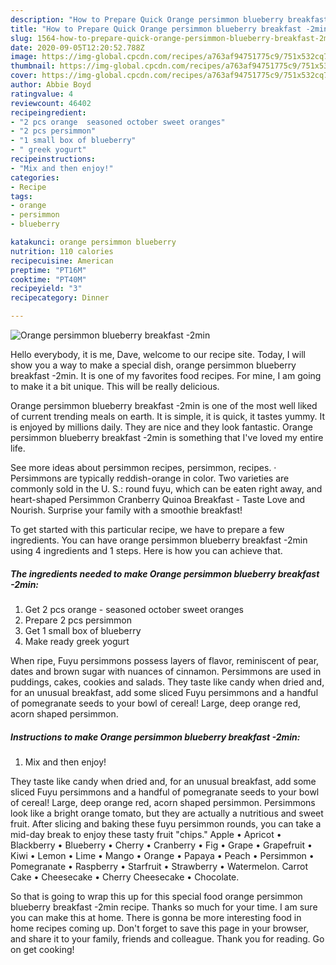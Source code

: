 ```yaml
---
description: "How to Prepare Quick Orange persimmon blueberry breakfast -2min"
title: "How to Prepare Quick Orange persimmon blueberry breakfast -2min"
slug: 1564-how-to-prepare-quick-orange-persimmon-blueberry-breakfast-2min
date: 2020-09-05T12:20:52.788Z
image: https://img-global.cpcdn.com/recipes/a763af94751775c9/751x532cq70/orange-persimmon-blueberry-breakfast-2min-recipe-main-photo.jpg
thumbnail: https://img-global.cpcdn.com/recipes/a763af94751775c9/751x532cq70/orange-persimmon-blueberry-breakfast-2min-recipe-main-photo.jpg
cover: https://img-global.cpcdn.com/recipes/a763af94751775c9/751x532cq70/orange-persimmon-blueberry-breakfast-2min-recipe-main-photo.jpg
author: Abbie Boyd
ratingvalue: 4
reviewcount: 46402
recipeingredient:
- "2 pcs orange  seasoned october sweet oranges"
- "2 pcs persimmon"
- "1 small box of blueberry"
- " greek yogurt"
recipeinstructions:
- "Mix and then enjoy!"
categories:
- Recipe
tags:
- orange
- persimmon
- blueberry

katakunci: orange persimmon blueberry 
nutrition: 110 calories
recipecuisine: American
preptime: "PT16M"
cooktime: "PT40M"
recipeyield: "3"
recipecategory: Dinner

---
```



![Orange persimmon blueberry breakfast -2min](https://img-global.cpcdn.com/recipes/a763af94751775c9/751x532cq70/orange-persimmon-blueberry-breakfast-2min-recipe-main-photo.jpg)

Hello everybody, it is me, Dave, welcome to our recipe site. Today, I will show you a way to make a special dish, orange persimmon blueberry breakfast -2min. It is one of my favorites food recipes. For mine, I am going to make it a bit unique. This will be really delicious.

Orange persimmon blueberry breakfast -2min is one of the most well liked of current trending meals on earth. It is simple, it is quick, it tastes yummy. It is enjoyed by millions daily. They are nice and they look fantastic. Orange persimmon blueberry breakfast -2min is something that I've loved my entire life.

See more ideas about persimmon recipes, persimmon, recipes. · Persimmons are typically reddish-orange in color. Two varieties are commonly sold in the U. S.: round fuyu, which can be eaten right away, and heart-shaped Persimmon Cranberry Quinoa Breakfast - Taste Love and Nourish. Surprise your family with a smoothie breakfast!


To get started with this particular recipe, we have to prepare a few ingredients. You can have orange persimmon blueberry breakfast -2min using 4 ingredients and 1 steps. Here is how you can achieve that.

<!--inarticleads1-->

##### The ingredients needed to make Orange persimmon blueberry breakfast -2min:

1. Get 2 pcs orange - seasoned october sweet oranges
1. Prepare 2 pcs persimmon
1. Get 1 small box of blueberry
1. Make ready  greek yogurt


When ripe, Fuyu persimmons possess layers of flavor, reminiscent of pear, dates and brown sugar with nuances of cinnamon. Persimmons are used in puddings, cakes, cookies and salads. They taste like candy when dried and, for an unusual breakfast, add some sliced Fuyu persimmons and a handful of pomegranate seeds to your bowl of cereal! Large, deep orange red, acorn shaped persimmon. 

<!--inarticleads2-->

##### Instructions to make Orange persimmon blueberry breakfast -2min:

1. Mix and then enjoy!


They taste like candy when dried and, for an unusual breakfast, add some sliced Fuyu persimmons and a handful of pomegranate seeds to your bowl of cereal! Large, deep orange red, acorn shaped persimmon. Persimmons look like a bright orange tomato, but they are actually a nutritious and sweet fruit. After slicing and baking these fuyu persimmon rounds, you can take a mid-day break to enjoy these tasty fruit &#34;chips.&#34; Apple • Apricot • Blackberry • Blueberry • Cherry • Cranberry • Fig • Grape • Grapefruit • Kiwi • Lemon • Lime • Mango • Orange • Papaya • Peach • Persimmon • Pomegranate • Raspberry • Starfruit • Strawberry • Watermelon. Carrot Cake • Cheesecake • Cherry Cheesecake • Chocolate. 

So that is going to wrap this up for this special food orange persimmon blueberry breakfast -2min recipe. Thanks so much for your time. I am sure you can make this at home. There is gonna be more interesting food in home recipes coming up. Don't forget to save this page in your browser, and share it to your family, friends and colleague. Thank you for reading. Go on get cooking!
